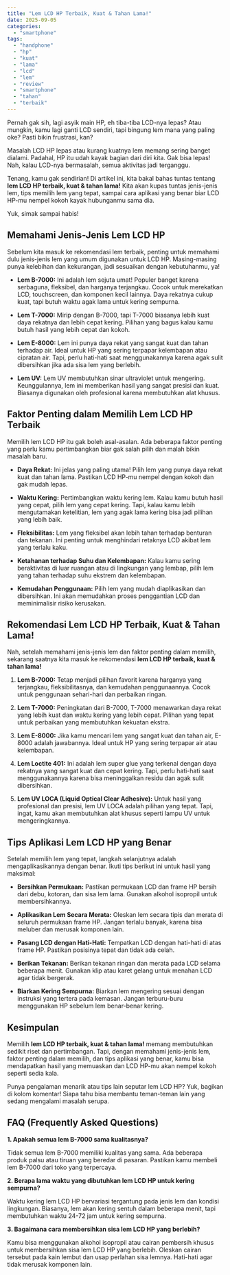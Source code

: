 ```yaml
---
title: "Lem LCD HP Terbaik, Kuat & Tahan Lama!"
date: 2025-09-05
categories: 
  - "smartphone"
tags: 
  - "handphone"
  - "hp"
  - "kuat"
  - "lama"
  - "lcd"
  - "lem"
  - "review"
  - "smartphone"
  - "tahan"
  - "terbaik"
---
```


Pernah gak sih, lagi asyik main HP, eh tiba-tiba LCD-nya lepas? Atau mungkin, kamu lagi ganti LCD sendiri, tapi bingung lem mana yang paling oke? Pasti bikin frustrasi, kan?

Masalah LCD HP lepas atau kurang kuatnya lem memang sering banget dialami. Padahal, HP itu udah kayak bagian dari diri kita. Gak bisa lepas! Nah, kalau LCD-nya bermasalah, semua aktivitas jadi terganggu.

Tenang, kamu gak sendirian! Di artikel ini, kita bakal bahas tuntas tentang **lem LCD HP terbaik, kuat & tahan lama!** Kita akan kupas tuntas jenis-jenis lem, tips memilih lem yang tepat, sampai cara aplikasi yang benar biar LCD HP-mu nempel kokoh kayak hubunganmu sama dia.

Yuk, simak sampai habis!

## Memahami Jenis-Jenis Lem LCD HP

Sebelum kita masuk ke rekomendasi lem terbaik, penting untuk memahami dulu jenis-jenis lem yang umum digunakan untuk LCD HP. Masing-masing punya kelebihan dan kekurangan, jadi sesuaikan dengan kebutuhanmu, ya!

- **Lem B-7000:** Ini adalah lem sejuta umat! Populer banget karena serbaguna, fleksibel, dan harganya terjangkau. Cocok untuk merekatkan LCD, touchscreen, dan komponen kecil lainnya. Daya rekatnya cukup kuat, tapi butuh waktu agak lama untuk kering sempurna.
    
- **Lem T-7000:** Mirip dengan B-7000, tapi T-7000 biasanya lebih kuat daya rekatnya dan lebih cepat kering. Pilihan yang bagus kalau kamu butuh hasil yang lebih cepat dan kokoh.
    
- **Lem E-8000:** Lem ini punya daya rekat yang sangat kuat dan tahan terhadap air. Ideal untuk HP yang sering terpapar kelembapan atau cipratan air. Tapi, perlu hati-hati saat menggunakannya karena agak sulit dibersihkan jika ada sisa lem yang berlebih.
    
- **Lem UV:** Lem UV membutuhkan sinar ultraviolet untuk mengering. Keunggulannya, lem ini memberikan hasil yang sangat presisi dan kuat. Biasanya digunakan oleh profesional karena membutuhkan alat khusus.
    

## Faktor Penting dalam Memilih Lem LCD HP Terbaik

Memilih lem LCD HP itu gak boleh asal-asalan. Ada beberapa faktor penting yang perlu kamu pertimbangkan biar gak salah pilih dan malah bikin masalah baru.

- **Daya Rekat:** Ini jelas yang paling utama! Pilih lem yang punya daya rekat kuat dan tahan lama. Pastikan LCD HP-mu nempel dengan kokoh dan gak mudah lepas.
    
- **Waktu Kering:** Pertimbangkan waktu kering lem. Kalau kamu butuh hasil yang cepat, pilih lem yang cepat kering. Tapi, kalau kamu lebih mengutamakan ketelitian, lem yang agak lama kering bisa jadi pilihan yang lebih baik.
    
- **Fleksibilitas:** Lem yang fleksibel akan lebih tahan terhadap benturan dan tekanan. Ini penting untuk menghindari retaknya LCD akibat lem yang terlalu kaku.
    
- **Ketahanan terhadap Suhu dan Kelembapan:** Kalau kamu sering beraktivitas di luar ruangan atau di lingkungan yang lembap, pilih lem yang tahan terhadap suhu ekstrem dan kelembapan.
    
- **Kemudahan Penggunaan:** Pilih lem yang mudah diaplikasikan dan dibersihkan. Ini akan memudahkan proses penggantian LCD dan meminimalisir risiko kerusakan.
    

## Rekomendasi Lem LCD HP Terbaik, Kuat & Tahan Lama!

Nah, setelah memahami jenis-jenis lem dan faktor penting dalam memilih, sekarang saatnya kita masuk ke rekomendasi **lem LCD HP terbaik, kuat & tahan lama!**

1. **Lem B-7000:** Tetap menjadi pilihan favorit karena harganya yang terjangkau, fleksibilitasnya, dan kemudahan penggunaannya. Cocok untuk penggunaan sehari-hari dan perbaikan ringan.
    
2. **Lem T-7000:** Peningkatan dari B-7000, T-7000 menawarkan daya rekat yang lebih kuat dan waktu kering yang lebih cepat. Pilihan yang tepat untuk perbaikan yang membutuhkan kekuatan ekstra.
    
3. **Lem E-8000:** Jika kamu mencari lem yang sangat kuat dan tahan air, E-8000 adalah jawabannya. Ideal untuk HP yang sering terpapar air atau kelembapan.
    
4. **Lem Loctite 401:** Ini adalah lem super glue yang terkenal dengan daya rekatnya yang sangat kuat dan cepat kering. Tapi, perlu hati-hati saat menggunakannya karena bisa meninggalkan residu dan agak sulit dibersihkan.
    
5. **Lem UV LOCA (Liquid Optical Clear Adhesive):** Untuk hasil yang profesional dan presisi, lem UV LOCA adalah pilihan yang tepat. Tapi, ingat, kamu akan membutuhkan alat khusus seperti lampu UV untuk mengeringkannya.
    

## Tips Aplikasi Lem LCD HP yang Benar

Setelah memilih lem yang tepat, langkah selanjutnya adalah mengaplikasikannya dengan benar. Ikuti tips berikut ini untuk hasil yang maksimal:

- **Bersihkan Permukaan:** Pastikan permukaan LCD dan frame HP bersih dari debu, kotoran, dan sisa lem lama. Gunakan alkohol isopropil untuk membersihkannya.
    
- **Aplikasikan Lem Secara Merata:** Oleskan lem secara tipis dan merata di seluruh permukaan frame HP. Jangan terlalu banyak, karena bisa meluber dan merusak komponen lain.
    
- **Pasang LCD dengan Hati-Hati:** Tempatkan LCD dengan hati-hati di atas frame HP. Pastikan posisinya tepat dan tidak ada celah.
    
- **Berikan Tekanan:** Berikan tekanan ringan dan merata pada LCD selama beberapa menit. Gunakan klip atau karet gelang untuk menahan LCD agar tidak bergerak.
    
- **Biarkan Kering Sempurna:** Biarkan lem mengering sesuai dengan instruksi yang tertera pada kemasan. Jangan terburu-buru menggunakan HP sebelum lem benar-benar kering.
    

## Kesimpulan

Memilih **lem LCD HP terbaik, kuat & tahan lama!** memang membutuhkan sedikit riset dan pertimbangan. Tapi, dengan memahami jenis-jenis lem, faktor penting dalam memilih, dan tips aplikasi yang benar, kamu bisa mendapatkan hasil yang memuaskan dan LCD HP-mu akan nempel kokoh seperti sedia kala.

Punya pengalaman menarik atau tips lain seputar lem LCD HP? Yuk, bagikan di kolom komentar! Siapa tahu bisa membantu teman-teman lain yang sedang mengalami masalah serupa.

## FAQ (Frequently Asked Questions)

**1\. Apakah semua lem B-7000 sama kualitasnya?**

Tidak semua lem B-7000 memiliki kualitas yang sama. Ada beberapa produk palsu atau tiruan yang beredar di pasaran. Pastikan kamu membeli lem B-7000 dari toko yang terpercaya.

**2\. Berapa lama waktu yang dibutuhkan lem LCD HP untuk kering sempurna?**

Waktu kering lem LCD HP bervariasi tergantung pada jenis lem dan kondisi lingkungan. Biasanya, lem akan kering sentuh dalam beberapa menit, tapi membutuhkan waktu 24-72 jam untuk kering sempurna.

**3\. Bagaimana cara membersihkan sisa lem LCD HP yang berlebih?**

Kamu bisa menggunakan alkohol isopropil atau cairan pembersih khusus untuk membersihkan sisa lem LCD HP yang berlebih. Oleskan cairan tersebut pada kain lembut dan usap perlahan sisa lemnya. Hati-hati agar tidak merusak komponen lain.
